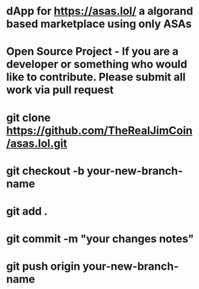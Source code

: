 # dApp for https://asas.lol/  a algorand based marketplace using only ASAs

# Open Source Project - If you are a developer or something who would like to contribute. Please submit all work via pull request

# git clone https://github.com/TheRealJimCoin/asas.lol.git
# git checkout -b your-new-branch-name
# git add .
# git commit -m "your changes notes"
# git push origin your-new-branch-name



